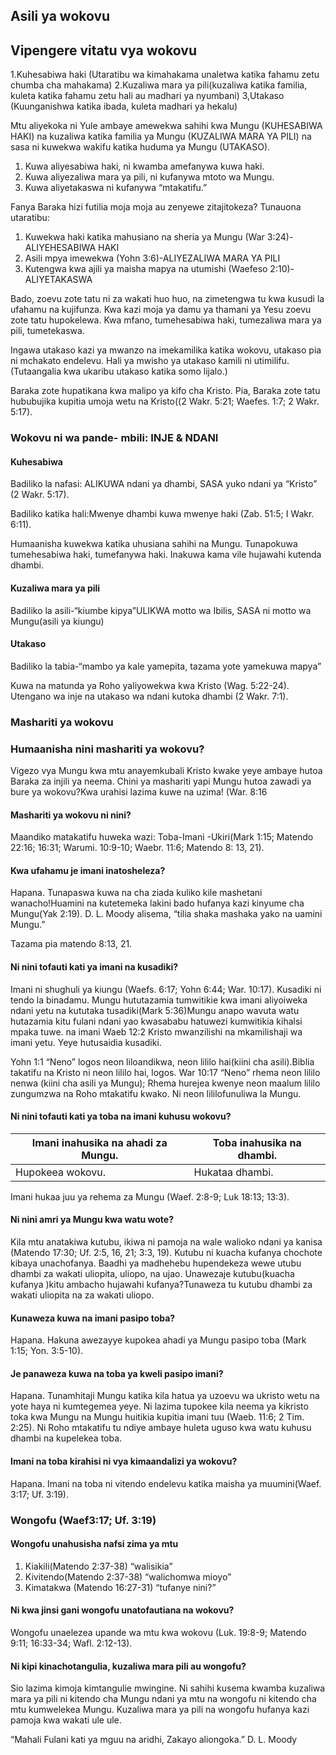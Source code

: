 ﻿## Asili ya wokovu

## Vipengere vitatu vya wokovu

1.Kuhesabiwa haki (Utaratibu wa kimahakama unaletwa katika fahamu zetu chumba cha mahakama)
2.Kuzaliwa mara ya pili(kuzaliwa katika familia, kuleta katika fahamu zetu hali au madhari ya nyumbani)
3,Utakaso (Kuunganishwa katika ibada, kuleta madhari ya hekalu)


Mtu aliyekoka ni Yule ambaye amewekwa sahihi kwa Mungu (KUHESABIWA HAKI) na kuzaliwa katika familia ya Mungu (KUZALIWA MARA YA PILI) na sasa ni kuwekwa wakifu katika huduma ya Mungu (UTAKASO).

1. Kuwa aliyesabiwa haki, ni kwamba amefanywa kuwa haki.
2. Kuwa aliyezaliwa mara ya pili, ni kufanywa mtoto wa Mungu.
3. Kuwa aliyetakaswa ni kufanywa “mtakatifu.” 

Fanya Baraka hizi futilia moja moja au zenyewe zitajitokeza? Tunauona utaratibu:
 
1. Kuwekwa haki katika mahusiano na sheria ya Mungu (War 3:24)-ALIYEHESABIWA HAKI
2. Asili mpya imewekwa (Yohn 3:6)-ALIYEZALIWA MARA YA PILI
3. Kutengwa kwa ajili ya maisha mapya na utumishi (Waefeso 2:10)-ALIYETAKASWA 

Bado, zoevu zote tatu ni za wakati huo huo, na zimetengwa tu kwa kusudi la ufahamu na kujifunza. Kwa kazi moja ya damu ya thamani ya Yesu zoevu zote tatu hupokelewa. Kwa mfano, tumehesabiwa haki, tumezaliwa mara ya pili, tumetekaswa.

Ingawa utakaso kazi ya mwanzo na imekamilika katika wokovu, utakaso pia ni mchakato endelevu. Hali ya mwisho ya utakaso kamili ni utimilifu. (Tutaangalia kwa ukaribu utakaso katika somo lijalo.)

Baraka zote hupatikana kwa malipo ya kifo cha Kristo. Pia, Baraka zote tatu hububujika kupitia umoja wetu na Kristo((2 Wakr. 5:21; Waefes. 1:7; 2 Wakr. 5:17).

### Wokovu ni wa pande- mbili: INJE & NDANI

#### Kuhesabiwa

Badiliko la nafasi: ALIKUWA ndani ya dhambi, SASA yuko ndani ya “Kristo” (2 Wakr. 5:17).

Badiliko katika hali:Mwenye dhambi kuwa mwenye haki (Zab. 51:5; I Wakr. 6:11).

Humaanisha kuwekwa katika uhusiana sahihi na Mungu. Tunapokuwa tumehesabiwa haki, tumefanywa haki. Inakuwa kama vile hujawahi kutenda dhambi.

#### Kuzaliwa mara ya pili

Badiliko la asili-“kiumbe kipya”ULIKWA motto wa Ibilis, SASA ni motto wa Mungu(asili ya kiungu)

#### Utakaso

Badiliko la tabia-“mambo ya kale yamepita, tazama yote yamekuwa mapya”

Kuwa na matunda ya Roho yaliyowekwa kwa Kristo (Wag. 5:22-24). Utengano wa inje na utakaso wa ndani kutoka dhambi (2 Wakr. 7:1).

### Mashariti ya wokovu

### Humaanisha nini mashariti ya wokovu?

Vigezo vya Mungu kwa mtu anayemkubali Kristo kwake yeye ambaye hutoa Baraka za injili ya neema. Chini ya mashariti yapi Mungu hutoa zawadi ya  bure ya wokovu?Kwa urahisi lazima kuwe na uzima! (War. 8:16

#### Mashariti ya wokovu ni nini?

Maandiko matakatifu huweka wazi: Toba-Imani -Ukiri(Mark 1:15; Matendo 22:16; 16:31; Warumi. 10:9-10; Waebr. 11:6; Matendo 8: 13, 21).

#### Kwa ufahamu je imani inatosheleza?

Hapana. Tunapaswa kuwa na cha ziada kuliko kile mashetani wanacho!Huamini na kutetemeka lakini bado hufanya kazi kinyume cha Mungu(Yak 2:19). D. L. Moody alisema, “tilia shaka mashaka yako na uamini Mungu.”

Tazama pia matendo 8:13, 21.
 
#### Ni nini tofauti kati ya imani na kusadiki?

Imani ni shughuli ya kiungu (Waefs. 6:17; Yohn 6:44; War. 10:17).
Kusadiki ni tendo la binadamu. Mungu hututazamia tumwitikie kwa imani aliyoiweka ndani yetu na kututaka tusadiki(Mark 5:36)Mungu anapo wavuta watu hutazamia kitu fulani ndani yao kwasababu hatuwezi kumwitikia kihalsi mpaka tuwe. na imani Waeb 12:2 Kristo mwanzilishi  na mkamilishaji wa imani yetu. Yeye hutusaidia kusadiki.

Yohn 1:1 “Neno” logos neon liloandikwa, neon lililo hai(kiini cha asili).Biblia takatifu na Kristo ni neon lililo hai, logos. War 10:17 “Neno” rhema neon lililo nenwa (kiini cha asili ya Mungu); Rhema hurejea kwenye neon maalum lililo zungumzwa na Roho mtakatifu kwako. Ni neon lililofunuliwa la Mungu.

#### Ni nini tofauti kati ya toba na imani kuhusu wokovu?

| Imani inahusika na ahadi za Mungu.             | Toba inahusika na dhambi.  |
|------------------------------------------------|----------------------------|
| Hupokeea wokovu.                               | Hukataa dhambi.            |

Imani hukaa juu ya rehema za Mungu (Waef. 2:8-9; Luk 18:13; 13:3).

#### Ni nini amri ya Mungu kwa watu wote?

Kila mtu anatakiwa kutubu, ikiwa ni pamoja na wale walioko ndani ya kanisa (Matendo 17:30; Uf. 2:5, 16, 21; 3:3, 19). Kutubu ni kuacha kufanya chochote kibaya unachofanya. Baadhi ya madhehebu hupendekeza wewe utubu dhambi za wakati uliopita, uliopo, na ujao. Unawezaje kutubu(kuacha kufanya )kitu ambacho hujawahi kufanya?Tunaweza tu kutubu dhambi za wakati uliopita na za wakati uliopo.

#### Kunaweza kuwa na imani pasipo toba?

Hapana. Hakuna awezayye kupokea ahadi ya Mungu pasipo toba (Mark 1:15; Yon. 3:5-10).

#### Je panaweza kuwa na toba ya kweli pasipo imani?

Hapana. Tunamhitaji Mungu katika kila hatua ya uzoevu wa ukristo wetu na yote haya ni kumtegemea yeye. Ni lazima tupokee kila neema ya kikristo toka kwa Mungu na Mungu huitikia kupitia imani tuu (Waeb. 11:6; 2 Tim. 2:25). Ni Roho mtakatifu tu ndiye ambaye huleta uguso kwa watu kuhusu dhambi na kupelekea toba.

#### Imani na toba kirahisi ni vya kimaandalizi ya wokovu?

Hapana. Imani na toba ni vitendo endelevu katika maisha ya muumini(Waef. 3:17; Uf. 3:19).

### Wongofu (Waef3:17; Uf. 3:19)

#### Wongofu unahusisha nafsi zima ya mtu

1. Kiakili(Matendo 2:37-38) “walisikia”
2. Kivitendo(Matendo 2:37-38) “walichomwa mioyo”
3. Kimatakwa (Matendo 16:27-31)  “tufanye nini?”

#### Ni kwa jinsi gani wongofu unatofautiana na wokovu?

Wongofu unaelezea upande wa mtu kwa wokovu (Luk. 19:8-9; Matendo 9:11; 16:33-34; Wafl. 2:12-13).

#### Ni kipi kinachotangulia, kuzaliwa mara pili au wongofu?

Sio lazima kimoja kimtangulie mwingine. Ni sahihi kusema kwamba kuzaliwa mara ya pili ni kitendo cha Mungu ndani ya mtu na wongofu ni kitendo cha mtu kumwelekea Mungu. Kuzaliwa mara ya pili na wongofu hufanya kazi pamoja kwa wakati ule ule.

“Mahali Fulani kati ya mguu na aridhi, Zakayo aliongoka.” D. L. Moody

